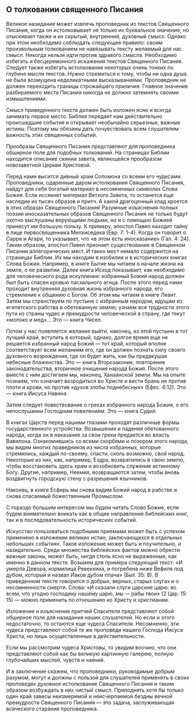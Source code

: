 ## О толковании священного Писания

Великое назидание может извлечь проповедник из текстов Священного Писания, когда он истолковывает не только их буквальное значение, но отыскивает также и их скрытый, внутренний, духовный смысл. Однако при этом необходимо соблюдать следующее правило: своим произвольным толкованием не навязывать тексту желаемый для нас смысл. Никогда нельзя идти против здравого смысла. Необходимо избегать и бесцеремонного искажения текстов Священного Писания. Следует также избегать истолкования некоторых очень тонких по глубине мысли текстов. Нужно стремиться к тому, чтобы ни одна душа не была возмущена неделикатными высказываниями. Проповедник не должен переходить границы строжайшего приличия. Главное значение разбираемого места Писания никогда не должно затемнять своими измышлениями.

Смысл приведенного текста должен быть изложен ясно и всегда занимать первое место. Библия передает нам действительно происшедшие события и открывает необычайно серьезные, важные истины. Поэтому мы обязаны дать почувствовать всем слушателям важность этих священных событий.

Прообразы Священного Писания представляют для проповедника обширное поле для подобных толкований. На страницах Библии находится описание скинии завета, являющейся прообразом новозаветной Церкви Христовой.

Перед нами высится дивный храм Соломона со всеми его чудесами. Проповедники, одаренные даром истолкования Священного Писания, найдут для себя богатый материал в несомненных символах Слова Божия. Если иссякнет материал Ветхого Завета, то останется еще наследие из тысяч образов и притч. А какой драгоценный клад кроется в этих образах Священного Писания! Разумные изъяснения полных поэзии иносказательных образов Священного Писания не только будут охотно выслушаны верующими людьми, но и с помощью Божией принесут им большую пользу. К примеру, апостол Павел находит тайну в лице первосвященника Мелхиседека (Евр. 7: 1-4). Когда он говорит о Сарре и Агари, то указывает, что «в этом есть иносказание» (Гал. 4: 24). Таким образом, апостол Павел признает существование в Священном Писании аллегорических мест. И таких мест немало содержится на страницах Библии. Их мы находим в изобилии и в исторических книгах Слова Божия. Например, в книге Бытие мы читаем о начале жизни на земле, о ее развитии. Далее книга Исход показывает, как необходимо для человеческого рода искупление: избранный Божий народ должен был быть спасен кровью пасхального агнца. После этого перед нами проходит внутренняя духовная жизнь избранного народа, его стремление к общению с Богом. Об этом мы читаем в книге Левит. Затем мы странствуем по пустыне с избранным народом, идущим из египетского рабства в обетованную землю; узнаем все трудности этого пути из страны чудес и премудрости человеческой в страну, где текут «молоко и мед»... Это — книга Чисел.

Потом у нас появляется желание выйти, наконец, из этой пустыни в тот лучший край, вступить в который, однако, долгое время еще не решается избранный народ Божий — тот край, который вполне соответствует всем желаниям его, где он должен познать силу своего духовного возрождения, где он будет жить, как бы предвкушая небесные блаженства. Это — книга Второзаконие, повторение законодательства, вторичное очищение народа Божия. После этого вместе с ним достигаем мы, наконец, Ханаанской земли. Мы на опыте познаем, что означает возродиться во Христе и вести брань не против плоти и крови, но против «духов злобы поднебесных» (Ефес. 6:12). Это — книга Иисуса Навина.

Затем следует повествование о грехах избранного народа Божия, о его непослушании Господним повелениям. Это — книга Судей.

В книгах Царств перед нашими глазами проходят различные формы государственного устройства. Возвышения и падения обетованного народа, когда он в наказание за свои грехи предается во власть Вавилона. Ознакомившись со всеми скорбями и позором этого народа, мы видим многих праведников из числа избранных, которые стремились, каждый по-своему, спасти, сколь возможно, свой народ. Некоторые из них, как, например, Ездра, возвратились в свою землю, чтобы восстановить здесь храм и возобновить служение истинному Богу. Другие, например, Неемия, возвращаются затем, чтобы вновь воздвигнуть городскую стену с разрешения язычников.

Наконец, в книге Есфирь мы снова видим Божий народ в рабстве и снова спасаемый божественным Промыслом.

С гораздо большим интересом мы будем читать Слово Божие, если будем внимательно вникать как в общее направление библейских книг, так и в последовательность исторических событий.

Искусство пользоваться подобными приемами может быть с успехом применено в изложении великих истин, заключающихся в отдельных небольших событиях. Такое изложение может быть и поучительно, и назидательно. Среди множества библейских фактов можно обрести важные законы, может быть, нигде столь ясно не выраженные, как именно в данном тексте. Возьмем для примера следующий текст: «И умерла Девора, кормилица Ревеккина, и погребена ниже Вефиля под дубом, который и назвал Иаков дубом плача» (Быт. 35: 8). В приведенном тексте говорится о добрых, верных, старых слугах и о несомненности смерти. Слова: «И сказали слуги царские царю: во всем, что угодно господину нашему царю, мы — рабы твои» (2 Цар. 15: 15) — можно применить по отношению ко Христу и христианам.

Изложение и изъяснение притчей Спасителя представляют собой обширное поле для назидания наших слушателей. Но если и этого недостаточно, то остаются еще чудеса Спасителя. Несомненно, эти чудеса представляют собой те же проповеди нашего Господа Иисуса Христа, но лишь осуществленные в действительности.

Если мы рассмотрим чудеса Христовы, то увидим воочию, что они представляют собой как бы великую картинную галерею, полную глубочайших мыслей, чувств и чаяний.

И в заключение скажем, что проповедники, руководимые добрым разумом, могут и должны с пользой для слушателей применять в своих проповедях духовное истолкование Священного Писания и таким образом возбуждать в них чистый смысл. Приподнять хотя бы только один край завесы неизмеримой и неисчерпаемой бездны вечной премудрости Священного Писания — это задача, заслуживающая всяческого старания проповедника.